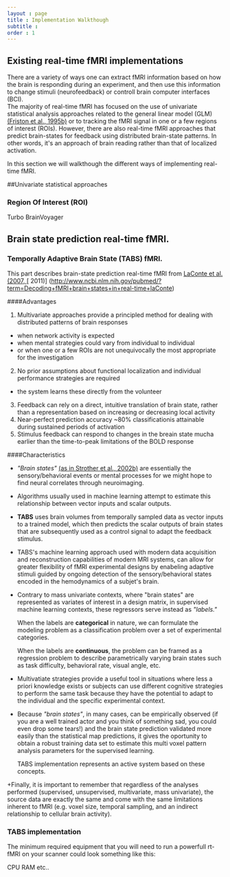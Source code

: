 ```yaml
---
layout : page
title : Implementation Walkthough
subtitle : 
order : 1
---
```

## Existing real-time fMRI implementations

There are a variety of ways one can extract fMRI information based on how the brain is responding during an experiment, and then
 use this information to change stimuli (neurofeedback) or controll brain computer interfaces (BCI).  
The majority of real-time fMRI has focused on the use of univariate statistical analysis approaches related to the general linear model
(GLM) [\(Friston et al., 1995b\)](http://spin.ecn.purdue.edu/fmri/PDFLibrary/FristonK_HBM_1995_2_189_210.pdf) or to tracking the 
fMRI signal in one or a few regions of interest (ROIs). However, there are also real-time fMRI approaches that predict brain-states for feedback using distributed brain-state patterns. In other words, it's an approach of brain reading rather than that of localized activation.

In this section we will walkthough the different ways of implementing real-time fMRI.




##Univariate statistical approaches


### Region Of Interest (ROI)


Turbo BrainVoyager



##  Brain state prediction real-time fMRI.


### Temporally Adaptive Brain State (TABS) fMRI.

This part describes brain-state prediction real-time fMRI from [LaConte et al. (2007, ](http://www.ncbi.nlm.nih.gov/pubmed/17133383)[ 2011)] (http://www.ncbi.nlm.nih.gov/pubmed/?term=Decoding+fMRI+brain+states+in+real-time+laConte)

####Advantages
1. Multivariate approaches provide a principled method for dealing with distributed patterns of brain responses
  * when network activity is expected
  * when mental strategies could vary from individual to individual
  * or when one or a few ROIs are not unequivocally the most appropriate for the investigation
2. No prior assumptions about functional localization and individual performance strategies are required
  * the system learns these directly from the volunteer 
3. Feedback can rely on a direct, intuitive translation of brain state, rather than a representation based on
increasing or decreasing local activity
4. Near-perfect prediction accuracy \~80\% classificationis attainable during sustained periods of activation
5. Stimulus feedback can respond to changes in the breain state mucha earlier than the time-to-peak limitations of the BOLD response


####Characteristics

+ *"Brain states"* [(as in Strother et al., 2002b)](http://www.ncbi.nlm.nih.gov/pubmed/11906218) are essentially the sensory/behavioral events or 
mental processes for we might hope to find neural correlates through neuroimaging.
+ Algorithms usually used in machine learning attempt to estimate this relationship between vector inputs and scalar outputs. 
+ **TABS** uses brain volumes from temporally sampled data as vector inputs to a trained model, which then predicts the scalar outputs of brain states 
that are subsequently used as a control signal to adapt the feedback stimulus.
+ TABS's machine learning approach used with modern data acquisition and reconstruction capabilities of modern MRI systems, can allow for 
greater flexibility of fMRI experimental designs by enabeling adaptive stimuli guided by ongoing detection of the sensory/behavioral states encoded
 in the hemodynamics of a subjet's brain.  

+ Contrary to mass univariate contexts, where "brain states" are represented as variates of interest in a design matrix, in supervised machine
 learning contexts, these regressors serve instead as *"labels."* 

   When the labels are **categorical** in nature, we can formulate the modeling problem as a classification problem over a set of experimental
   categories. 

   When the labels are **continuous**, the problem can be framed as a regression problem to describe parametrically varying
   brain states such as task difficulty, behavioral rate, visual angle, etc. 

+ Multivatiate strategies provide a useful tool in situations where less a priori knowledge exists or subjects can use different cognitive strategies
to perform the same task because they have the potential to adapt to the individual and the specific experimental context.
 
+ Because *"brain states"*, in many cases, can be empirically observed (if you are a well trained actor and you think of something sad, you could even
drop some tears!) and the brain state prediction validated more easily than the statistical map predictions, it gives the oportunity to obtain a robust
training data set to estimate this multi voxel pattern analysis parameters for the supervised learning.
   
   TABS implementation represents an active system based on these concepts.     

+Finally, it is important to remember that regardless of the analyses performed
   (supervised, unsupervised, multivariate, mass univariate), the source
   data are exactly the same and come with the same limitations inherent
   to fMRI (e.g. voxel size, temporal sampling, and an indirect
   relationship to cellular brain activity).  
 
 
### TABS implementation



The minimum required equipment that you will need to run a powerfull rt-fMRI on your scanner could look something like this:

CPU
RAM
etc.. 



